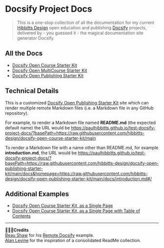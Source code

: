 # Docsify Project Docs

> This is a one-stop collection of all the documentation for my current [Hibbitts Design](https://hibbittsdesign.org/) open education and publishing [Docsify](https://docsify.js.org/#/) projects, delivered by - you guessed it - the magical documentation site generator Docsify.

## All the Docs

* [Docsify Open Course Starter Kit](https://hibbitts-design.github.io/docsify-project-docs/?basePath=https://raw.githubusercontent.com/hibbitts-design/docsify-open-course-starter-kit/main/#/)
* [Docsify Open MultiCourse Starter Kit](https://hibbitts-design.github.io/docsify-project-docs/?basePath=https://raw.githubusercontent.com/hibbitts-design/docsify-open-multicourse-starter-kit/main/#/)
* [Docsify Open Publishing Starter Kit](https://hibbitts-design.github.io/docsify-project-docs/?basePath=https://raw.githubusercontent.com/hibbitts-design/docsify-open-publishing-starter-kit/main/#/)

## Technical Details

This is a customized [Docsify Open Publishing Starter Kit](https://github.com/hibbitts-design/docsify-open-publishing-starter-kit) site which can render multiple remote Markdown files (i.e. a Markdown file in any GitHub repository).  

For example, to render a Markdown file named **README.md** (the expected default name) the URL would be https://paulhibbitts.github.io/test-docsify-project-docs/?basePath=https://raw.githubusercontent.com/hibbitts-design/docsify-open-course-starter-kit/main

To render a Markdown file with a name other than README.md, for example **introduction.md**, the URL would be https://paulhibbitts.github.io/test-docsify-project-docs/?basePath=https://raw.githubusercontent.com/hibbitts-design/docsify-open-publishing-starter-kit/main/docs&homepage=https://raw.githubusercontent.com/hibbitts-design/docsify-open-publishing-starter-kit/main/docs/introduction.md#/

## Additional Examples

* [Docsify Open Course Starter Kit, as a Single Page](https://hibbitts-design.github.io/docsify-open-publishing-starter-kit-remote/?basePath=https://raw.githubusercontent.com/hibbitts-design/docsify-open-course-starter-kit/main&standalone=true)
* [Docsify Open Course Starter Kit, as a Single Page with Table of Contents](https://hibbitts-design.github.io/docsify-open-publishing-starter-kit-remote/?basePath=https://raw.githubusercontent.com/hibbitts-design/docsify-open-course-starter-kit/main&standalone=true&toc=true#/)

---

**🙇🏻‍♂️Credits**  
[Beau Shaw](https://github.com/DaddyWarbucks) for his [Remote Docsify](https://github.com/DaddyWarbucks/remote-docsify) example.  
[Alan Levine](https://github.com/cogdog) for the inspiration of a consolidated ReadMe collection.
